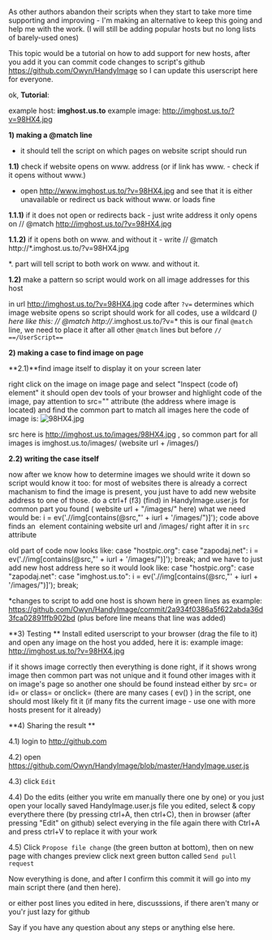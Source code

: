 As other authors abandon their scripts when they start to take more time supporting and improving - I'm making an alternative to keep this going and help me with the work. (I will still be adding popular hosts but no long lists of barely-used ones)

This topic would be a tutorial on how to add support for new hosts, after you add it you can commit code changes to script's github https://github.com/Owyn/HandyImage so I can update this userscript here for everyone.

ok, **Tutorial**:

example host: **imghost.us.to**
example image: http://imghost.us.to/?v=98HX4.jpg

**1) making a @match line**

- it should tell the script on which pages on website script should run

**1.1)** check if website opens on www. address (or if link has www. - check if it opens without www.)

- open http://www.imghost.us.to/?v=98HX4.jpg and see that it is either unavailable or redirect us back without www. or loads fine

**1.1.1)** if it does not open or redirects back - just write address it only opens on
    // @match         http://imghost.us.to/?v=98HX4.jpg

**1.1.2)** if it opens both on www. and without it - write
    // @match         http://*.imghost.us.to/?v=98HX4.jpg

*. part will tell script to both work on www. and without it.

**1.2)** make a pattern so script would work on all image addresses for this host

in url http://imghost.us.to/?v=98HX4.jpg code after `?v=` determines which image website opens so script should work for all codes, use a wildcard (*) here like this:
    // @match         http://*.imghost.us.to/?v=*
this is our final `@match` line, we need to place it after all other `@match` lines but before `// ==/UserScript==`

**2) making a case to find image on page**

**2.1)**find image itself to display it on your screen later

right click on the image on image page and select "Inspect (code of) element"
it should open dev tools of your browser and highlight code of the image, pay attention to src="" attribute (the address where image is located) and find the common part to match all images
here the code of image is:
    <img src="http://imghost.us.to/images/98HX4.jpg" alt="98HX4.jpg" id="full_image">

src here is http://imghost.us.to/images/98HX4.jpg , so common part for all images is imghost.us.to/images/ (website url + /images/)

**2.2) writing the case itself**

now after we know how to determine images we should write it down so script would know it too:
for most of websites there is already a correct machanism to find the image is present, you just have to add new website address to one of those.
do a ctrl+f (f3) (find) in HandyImage.user.js for common part you found ( website url + "/images/" here)
what we need would be: 
    i = ev('.//img[contains(@src,"' + iurl + '/images/")]');
code above finds an <img> element containing website url and /images/ right after it in `src` attribute

old part of code now looks like:
    case "hostpic.org":
	case "zapodaj.net":
		i = ev('.//img[contains(@src,"' + iurl + '/images/")]');
		break;
and we have to just add new host address here so it would look like:
    case "hostpic.org":
	case "zapodaj.net":
	case "imghost.us.to":
		i = ev('.//img[contains(@src,"' + iurl + '/images/")]');
		break;

*changes to script to add one host is shown here in green lines as example: https://github.com/Owyn/HandyImage/commit/2a934f0386a5f622abda36d3fca02891ffb902bd (plus before line means that line was added)

**3) Testing **
Install edited userscript to your browser (drag the file to it) and open any image on the host you added, here it is: 
example image: http://imghost.us.to/?v=98HX4.jpg

if it shows image correctly then everything is done right, if it shows wrong image then common part was not unique and it found other images with it on image's page so another one should be found instead either by src= or id= or class= or onclick= (there are many cases ( ev() ) in the script, one should most likely fit it (if many fits the current image - use one with more hosts present for it already)

**4) Sharing the result **

4.1) login to http://github.com

4.2) open https://github.com/Owyn/HandyImage/blob/master/HandyImage.user.js

4.3) click `Edit`

4.4) Do the edits (either you write em manually there one by one) or you just open your locally saved HandyImage.user.js file you edited, select & copy everythere there (by pressing ctrl+A, then ctrl+C), then in browser (after pressing "Edit" on github) select everying in the file again there with Ctrl+A and press ctrl+V to replace it with your work

4.5) Click `Propose file change` (the green button at bottom), then on new page with changes preview click next green button called `Send pull request`


Now everything is done, and after I confirm this commit it will go into my main script there (and then here).

or either post lines you edited in here, discusssions, if there aren't many or you'r just lazy for github


Say if you have any question about any steps or anything else here.
